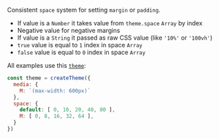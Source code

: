 Consistent `space` system for setting `margin` or `padding`.

- If value is a `Number` it takes value from `theme.space` `Array` by index
- Negative value for negative margins
- If value is a `String` it passed as raw CSS value (like `'10%'` or `'100vh'`)
- `true` value is equal to `1` index in space `Array`
- `false` value is equal to `0` index in space `Array`

All examples use this [`theme`](#createtheme):

```js
const theme = createTheme({
  media: {
    M: `(max-width: 600px)`
  },
  space: {
    default: [ 0, 10, 20, 40, 80 ],
    M: [ 0, 8, 16, 32, 64 ],
  }
})
```
